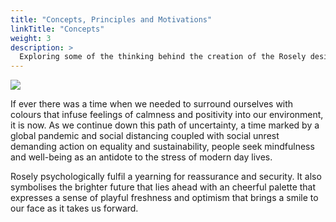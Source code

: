 ```yaml
---
title: "Concepts, Principles and Motivations"
linkTitle: "Concepts"
weight: 3
description: >
  Exploring some of the thinking behind the creation of the Rosely design system
---
```


![](/drawings/concept.svg)

If ever there was a time when we needed to surround ourselves with colours that infuse feelings of calmness and positivity into our environment, it is now. As we continue down this path of uncertainty, a time marked by a global pandemic and social distancing coupled with social unrest demanding action on equality and sustainability, people seek mindfulness and well-being as an antidote to the stress of modern day lives.

Rosely psychologically fulfil a yearning for reassurance and security. It also symbolises the brighter future that lies ahead with an cheerful palette that expresses a sense of playful freshness and optimism that brings a smile to our face as it takes us forward.